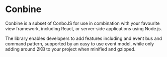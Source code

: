 # Conbine

Conbine is a subset of ConboJS for use in combination with your favourite view framework, including React, or server-side applications using Node.js.

The library enables developers to add features including and event bus and command pattern, supported by an easy to use event model, while only adding around 2KB to your project when minified and gzipped.